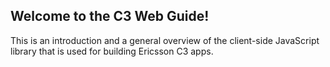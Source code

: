 ## Welcome to the C3 Web Guide!
This is an introduction and a general overview of the client-side JavaScript library that is used for building Ericsson C3 apps.
